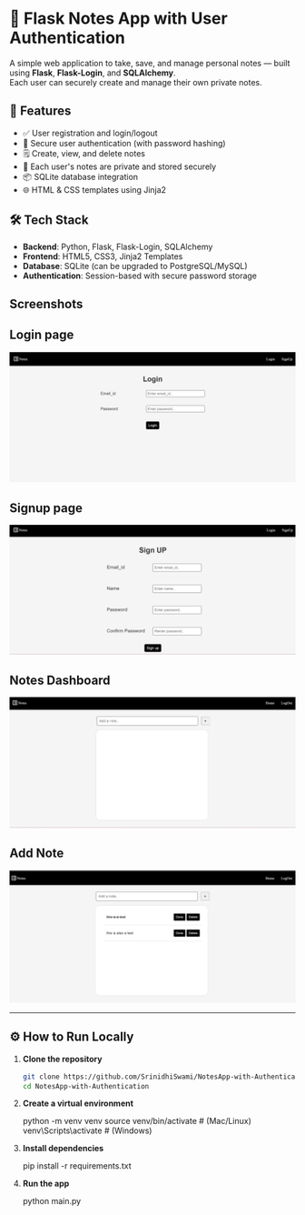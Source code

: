 # 📝 Flask Notes App with User Authentication

A simple web application to take, save, and manage personal notes — built using **Flask**, **Flask-Login**, and **SQLAlchemy**.  
Each user can securely create and manage their own private notes.

## 🚀 Features

- ✅ User registration and login/logout
- 🔐 Secure user authentication (with password hashing)
- 🗒️ Create, view, and delete notes
- 🧠 Each user's notes are private and stored securely
- 📦 SQLite database integration
- 🌐 HTML & CSS templates using Jinja2

## 🛠️ Tech Stack

- **Backend**: Python, Flask, Flask-Login, SQLAlchemy
- **Frontend**: HTML5, CSS3, Jinja2 Templates
- **Database**: SQLite (can be upgraded to PostgreSQL/MySQL)
- **Authentication**: Session-based with secure password storage


## Screenshots

## Login page
![alt text](login.png)

## Signup page
![alt text](signup.png)

## Notes Dashboard
![alt text](<notes page.png>)

## Add Note
![alt text](<note addition.png>)

---

## ⚙️ How to Run Locally

1. **Clone the repository**
   ```bash
   git clone https://github.com/SrinidhiSwami/NotesApp-with-Authentication.git
   cd NotesApp-with-Authentication

2. **Create a virtual environment**

    python -m venv venv
    source venv/bin/activate    # (Mac/Linux)
    venv\Scripts\activate       # (Windows)

3. **Install dependencies**

    pip install -r requirements.txt

4. **Run the app**

    python main.py

